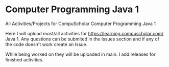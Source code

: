 # Computer Programming Java 1
All Activities/Projects for CompuScholar Computer Programming Java 1

Here I will upload most/all activities for https://learning.compuscholar.com/ Java 1. 
Any questions can be submited in the Issues section and if any of the code doesn't work create an Issue.

While being worked on they will be uploaded in main. I add releases for finished activities.
